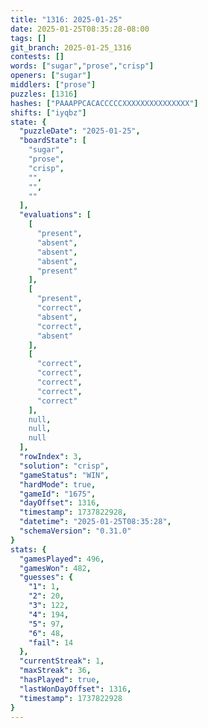 ```yaml
---
title: "1316: 2025-01-25"
date: 2025-01-25T08:35:28-08:00
tags: []
git_branch: 2025-01-25_1316
contests: []
words: ["sugar","prose","crisp"]
openers: ["sugar"]
middlers: ["prose"]
puzzles: [1316]
hashes: ["PAAAPPCACACCCCCXXXXXXXXXXXXXXX"]
shifts: ["iyqbz"]
state: {
  "puzzleDate": "2025-01-25",
  "boardState": [
    "sugar",
    "prose",
    "crisp",
    "",
    "",
    ""
  ],
  "evaluations": [
    [
      "present",
      "absent",
      "absent",
      "absent",
      "present"
    ],
    [
      "present",
      "correct",
      "absent",
      "correct",
      "absent"
    ],
    [
      "correct",
      "correct",
      "correct",
      "correct",
      "correct"
    ],
    null,
    null,
    null
  ],
  "rowIndex": 3,
  "solution": "crisp",
  "gameStatus": "WIN",
  "hardMode": true,
  "gameId": "1675",
  "dayOffset": 1316,
  "timestamp": 1737822928,
  "datetime": "2025-01-25T08:35:28",
  "schemaVersion": "0.31.0"
}
stats: {
  "gamesPlayed": 496,
  "gamesWon": 482,
  "guesses": {
    "1": 1,
    "2": 20,
    "3": 122,
    "4": 194,
    "5": 97,
    "6": 48,
    "fail": 14
  },
  "currentStreak": 1,
  "maxStreak": 36,
  "hasPlayed": true,
  "lastWonDayOffset": 1316,
  "timestamp": 1737822928
}
---
```

<!-- more -->
